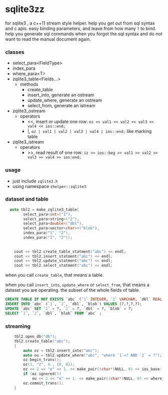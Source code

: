 # sqlite3zz
for sqlite3 , a c++11 stream style helper. help you get out from sql syntax and c apis. easy binding parameters, and leave from how many `?` to bind. help you generate sql commands when you forgot the sql syntax and do not want to read the manual document again.

### classes
* select_para\<FieldType\>
* index_para
* where_para\<T\>
* zqlite3_table<Fields...>
  * methods
    * create_table
    * insert_into, generate an ostream
    * update_where, generate an ostream
    * select_from, generate an istream
* zqlite3_ostream
  * operators
    * <<, insert or update one row: `oz << val1 << val2 << val3 << val4 << ios::end;`
    * |, `oz | val1 | val2 | val3 | val4 | ios::end;` like marking table
* zqlite3_istream
  * operators
    * \>\>, read result of one row: `iz >> ios::beg >> val1 >> val2 >> val3 >> val4 >> ios:end;`
 
### usage
* just include `zqlite3.h`
* using namespace `zhelper::zqlite3`
  
### dataset and table
```c++
  auto tbl2 = make_zqlite3_table(
        select_para<int>("1"),
        select_para<string>("2"),
        select_para<double>("dbl"),
        select_para<vector<char>>("blob"),                           
        index_para("1", "2"),
        index_para("1", "2"));
        
   
    cout << tbl2.create_table_statment("abc") << endl;
    cout << tbl2.insert_statment("abc") << endl;
    cout << tbl2.update_statment("abc") << endl;
    cout << tbl2.select_statment("abc") << endl;
```
when you call `create_table`, that means a table.

when you call `insert_into`, `update_where` or `select_from`, that means a dataset you are operating. the subset of the whole fields of table.

```sql
CREATE TABLE IF NOT EXISTS `abc` (`1` INTEGER, `2` VARCHAR, `dbl` REAL, `blob` BLOB, UNIQUE (`1`  DESC, `2`  DESC), UNIQUE (`1`  DESC, `2`  DESC));
INSERT INTO `abc` (`1`, `2`, `dbl`, `blob`) VALUES (?,?,?,?);
UPDATE `abc` SET `1` = ?, `2` = ?, `dbl` = ?, `blob` = ?;
SELECT `1`, `2`, `dbl`, `blob` FROM `abc` ;
```
### streaming
```c++
    tbl2.open_db("db");
    tbl2.create_table("abc");
    {
        auto oz = tbl2.insert_into("abc");
        auto ou = tbl2.update_where("abc", "where `1`=? AND `2` = ?"); 
        oz.begin_trans();
        oz(1, "2", 4., {0, 0});
        oz << 2 << "e" << 1. << make_pair((char*)NULL, 0) << ios_base::end >> cout;
        if (oz.ignored())
            ou << 2 << "e" << 1. << make_pair((char*)NULL, 0) << where_para<int>(2) << where_para<string>("e") << ios_base::end >> cout;
        oz.commit_trans();    
    }
```

